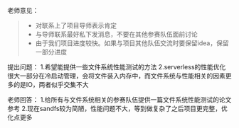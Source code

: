 老师意见：
> * 对联系上了项目导师表示肯定
> * 与导师联系最好私下发消息，不要在其他参赛队伍面前讨论
> * 由于我们项目进度较快。如果与项目其他队伍交流时要保留idea，保留一部分进度


提出问题：
1.希望能提供一些文件系统性能测试的方法
2.serverless的性能优化很大一部分在冷启动管理，会将文件装入内存中，而文件系统与性能相关的因素更多的是IO，两者似乎交集不大

老师回答：
1.给所有与文件系统相关的参赛队伍提供一篇文件系统性能测试的论文参考
2.现在sandfs较为简陋，性能问题不大，等到做复杂了之后项目更完整，优化点更多

